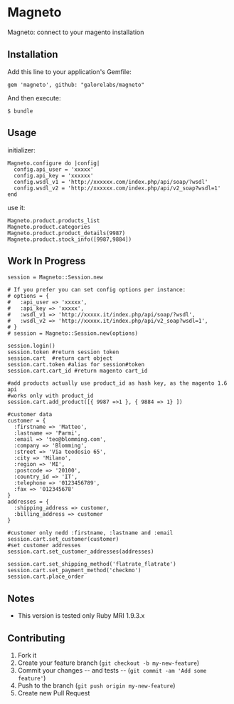# Magneto

Magneto: connect to your magento installation

## Installation

Add this line to your application's Gemfile:

    gem 'magneto', github: "galorelabs/magneto"

And then execute:

    $ bundle

## Usage

initializer:

    Magneto.configure do |config|
      config.api_user = 'xxxxx'
      config.api_key = 'xxxxxx'
      config.wsdl_v1 = 'http://xxxxxx.com/index.php/api/soap/?wsdl'
      config.wsdl_v2 = 'http://xxxxxx.com/index.php/api/v2_soap?wsdl=1'
    end


use it:

    Magneto.product.products_list
    Magneto.product.categories
    Magneto.product.product_details(9987)
    Magneto.product.stock_info([9987,9884])
    
## Work In Progress

    session = Magneto::Session.new

    # If you prefer you can set config options per instance:
    # options = {
    #   :api_user => 'xxxxx',
    #   :api_key => 'xxxxx',
    #   :wsdl_v1 => 'http://xxxxx.it/index.php/api/soap/?wsdl',
    #   :wsdl_v2 => 'http://xxxxx.it/index.php/api/v2_soap?wsdl=1',
    # }
    # session = Magneto::Session.new(options) 

    session.login()
    session.token #return session token
    session.cart  #return cart object
    session.cart.token #alias for session#token
    session.cart.cart_id #return magento cart_id
  
    #add products actually use product_id as hash key, as the magento 1.6 api
    #works only with product_id
    session.cart.add_product([{ 9987 =>1 }, { 9884 => 1} ])

    #customer data
    customer = {
      :firstname => 'Matteo',
      :lastname => 'Parmi',
      :email => 'teo@blomming.com', 
      :company => 'Blomming',
      :street => 'Via teodosio 65',
      :city => 'Milano',
      :region => 'MI',
      :postcode => '20100',
      :country_id => 'IT',
      :telephone => '0123456789',
      :fax => '012345678'
    }
    addresses = {
      :shipping_address => customer,
      :billing_address => customer
    }

    #customer only nedd :firstname, :lastname and :email
    session.cart.set_customer(customer)
    #set customer addresses
    session.cart.set_customer_addresses(addresses)

    session.cart.set_shipping_method('flatrate_flatrate')
    session.cart.set_payment_method('checkmo')
    session.cart.place_order    

## Notes

* This version is tested only Ruby MRI 1.9.3.x

## Contributing

1. Fork it
2. Create your feature branch (`git checkout -b my-new-feature`)
3. Commit your changes -- and tests -- (`git commit -am 'Add some feature'`)
4. Push to the branch (`git push origin my-new-feature`)
5. Create new Pull Request
